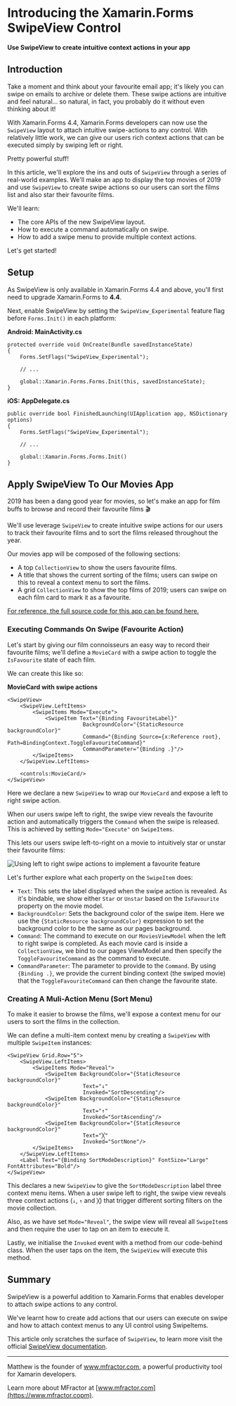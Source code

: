 # Introducing the Xamarin.Forms SwipeView Control

**Use SwipeView to create intuitive context actions in your app**

## Introduction
Take a moment and think about your favourite email app; it's likely you can swipe on emails to archive or delete them. These swipe actions are intuitive and feel natural... so natural, in fact, you probably do it without even thinking about it!

With Xamarin.Forms 4.4, Xamarin.Forms developers can now use the `SwipeView` layout to attach intuitive swipe-actions to any control. With relatively little work, we can give our users rich context actions that can be executed simply by swiping left or right.

Pretty powerful stuff!

In this article, we'll explore the ins and outs of `SwipeView` through a series of real-world examples. We'll make an app to display the top movies of 2019 and use `SwipeView` to create swipe actions so our users can sort the films list and also star their favourite films.

We'll learn:

 * The core APIs of the new SwipeView layout.
 * How to execute a command automatically on swipe.
 * How to add a swipe menu to provide multiple context actions.

Let's get started!

## Setup
As SwipeView is only available in Xamarin.Forms 4.4 and above, you'll first need to upgrade Xamarin.Forms to **4.4**.

Next, enable SwipeView by setting the `SwipeView_Experimental` feature flag before `Forms.Init()` in each platform:

**Android: MainActivity.cs**
```
protected override void OnCreate(Bundle savedInstanceState)
{
    Forms.SetFlags("SwipeView_Experimental");

    // ...

    global::Xamarin.Forms.Forms.Init(this, savedInstanceState);
}
```

**iOS: AppDelegate.cs**
```
public override bool FinishedLaunching(UIApplication app, NSDictionary options)
{
    Forms.SetFlags("SwipeView_Experimental");

    // ...

    global::Xamarin.Forms.Forms.Init()
}
```

## Apply SwipeView To Our Movies App
2019 has been a dang good year for movies, so let's make an app for film buffs to browse and record their favourite films 🎬

We'll use leverage `SwipeView` to create intuitive swipe actions for our users to track their favourite films and to sort the films released throughout the year.

Our movies app will be composed of the following sections:

 * A top `CollectionView` to show the users favourite films.
 * A title that shows the current sorting of the films; users can swipe on this to reveal a context menu to sort the films.
 * A grid `CollectionView` to show the top films of 2019; users can swipe on each film card to mark it as a favourite.

[For reference, the full source code for this app can be found here.](https://github.com/mfractor/xamarin-forms.swipe-view/tree/master/src)

### Executing Commands On Swipe (Favourite Action)
Let's start by giving our film connoisseurs an easy way to record their favourite films; we'll define a `MovieCard` with a swipe action to toggle the `IsFavourite` state of each film.

We can create this like so:

**MovieCard with swipe actions**
```
<SwipeView>
    <SwipeView.LeftItems>
        <SwipeItems Mode="Execute">
            <SwipeItem Text="{Binding FavouriteLabel}"
                        BackgroundColor="{StaticResource backgroundColor}"
                        Command="{Binding Source={x:Reference root}, Path=BindingContext.ToggleFavouriteCommand}"
                        CommandParameter="{Binding .}"/>
        </SwipeItems>
    </SwipeView.LeftItems>

    <controls:MovieCard/>
</SwipeView>
```

Here we declare a new `SwipeView` to wrap our `MovieCard` and expose a left to right swipe action. 

When our users swipe left to right, the swipe view reveals the favourite action and automatically triggers the `Command` when the swipe is released. This is achieved by setting `Mode="Execute"` on `SwipeItems`.

This lets our users swipe left-to-right on a movie to intuitively star or unstar their favourite films:

![Using left to right swipe actions to implement a favourite feature](/img/swipe-favourites-action.gif)

Let's further explore what each property on the `SwipeItem` does:

 * `Text`: This sets the label displayed when the swipe action is revealed. As it's bindable, we show either `Star` or `Unstar` based on the `IsFavourite` property on the movie model.
 * `BackgroundColor`: Sets the background color of the swipe item. Here we use the `{StaticResource backgroundColor}` expression to set the background color to be the same as our pages background.
 * `Command`: The command to execute on our `MoviesViewModel` when the left to right swipe is completed. As each movie card is inside a `CollectionView`, we bind to our pages ViewModel and then specify the `ToggleFavouriteCommand` as the command to execute.
 * `CommandParameter`: The parameter to provide to the `Command`. By using `{Binding .}`, we provide the current binding context (the swiped movie) that the `ToggleFavouriteCommand` can then change the favourite state.

### Creating A Muli-Action Menu (Sort Menu)
To make it easier to browse the films, we'll expose a context menu for our users to sort the films in the collection.

We can define a multi-item context menu by creating a `SwipeView` with multiple `SwipeItem` instances:
```
<SwipeView Grid.Row="5">
    <SwipeView.LeftItems>
        <SwipeItems Mode="Reveal">
            <SwipeItem BackgroundColor="{StaticResource backgroundColor}"
                        Text="↓"
                        Invoked="SortDescending"/>
            <SwipeItem BackgroundColor="{StaticResource backgroundColor}"
                        Text="↑"
                        Invoked="SortAscending"/>
            <SwipeItem BackgroundColor="{StaticResource backgroundColor}"
                        Text="╳"
                        Invoked="SortNone"/>
        </SwipeItems>
    </SwipeView.LeftItems>
    <Label Text="{Binding SortModeDescription}" FontSize="Large" FontAttributes="Bold"/>
</SwipeView>
```

This declares a new `SwipeView` to give the `SortModeDescription` label three context menu items. When a user swipe left to right, the swipe view reveals three context actions (`↓`, `↑` and `╳`) that trigger different sorting filters on the movie collection.

Also, as we have set `Mode="Reveal"`, the swipe view will reveal all `SwipeItem`s and then require the user to tap on an item to execute it.

Lastly, we initialise the `Invoked` event with a method from our code-behind class. When the user taps on the item, the `SwipeView` will execute this method.

## Summary

SwipeView is a powerful addition to Xamarin.Forms that enables developer to attach swipe actions to any control.

We've learnt how to create add actions that our users can execute on swipe and how to attach context menus to any UI control using SwipeItems.

This article only scratches the surface of `SwipeView`, to learn more visit the official [SwipeView documentation](https://docs.microsoft.com/en-gb/xamarin/xamarin-forms/user-interface/swipeview).

--------

Matthew is the founder of www.mfractor.com, a powerful productivity tool for Xamarin developers.

Learn more about MFractor at [www.mfractor.com](https://www.mfractor.copm).
